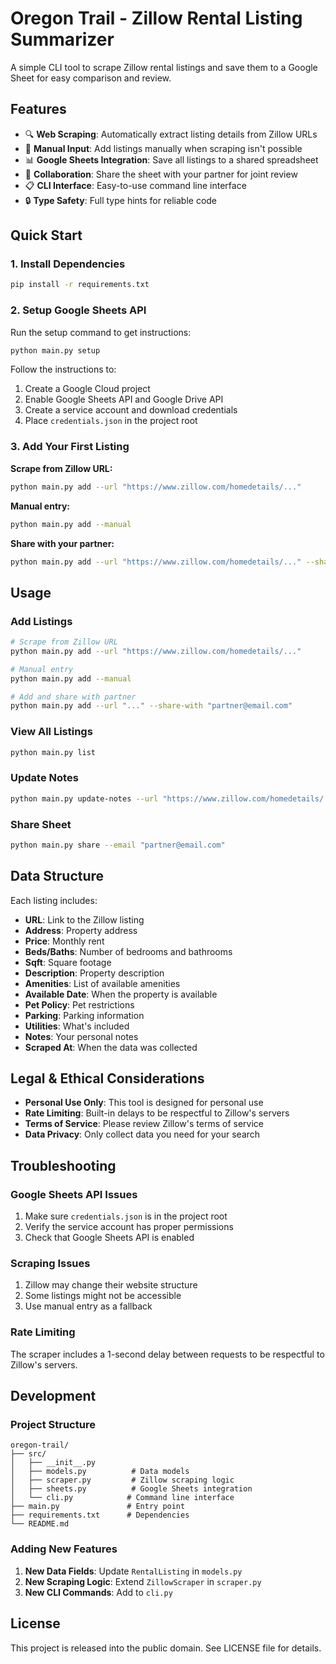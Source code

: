 # Oregon Trail - Zillow Rental Listing Summarizer

A simple CLI tool to scrape Zillow rental listings and save them to a Google Sheet for easy comparison and review.

## Features

- 🔍 **Web Scraping**: Automatically extract listing details from Zillow URLs
- 📝 **Manual Input**: Add listings manually when scraping isn't possible
- 📊 **Google Sheets Integration**: Save all listings to a shared spreadsheet
- 👥 **Collaboration**: Share the sheet with your partner for joint review
- 📋 **CLI Interface**: Easy-to-use command line interface
- 🔒 **Type Safety**: Full type hints for reliable code

## Quick Start

### 1. Install Dependencies

```bash
pip install -r requirements.txt
```

### 2. Setup Google Sheets API

Run the setup command to get instructions:

```bash
python main.py setup
```

Follow the instructions to:

1. Create a Google Cloud project
2. Enable Google Sheets API and Google Drive API
3. Create a service account and download credentials
4. Place `credentials.json` in the project root

### 3. Add Your First Listing

**Scrape from Zillow URL:**

```bash
python main.py add --url "https://www.zillow.com/homedetails/..."
```

**Manual entry:**

```bash
python main.py add --manual
```

**Share with your partner:**

```bash
python main.py add --url "https://www.zillow.com/homedetails/..." --share-with "partner@email.com"
```

## Usage

### Add Listings

```bash
# Scrape from Zillow URL
python main.py add --url "https://www.zillow.com/homedetails/..."

# Manual entry
python main.py add --manual

# Add and share with partner
python main.py add --url "..." --share-with "partner@email.com"
```

### View All Listings

```bash
python main.py list
```

### Update Notes

```bash
python main.py update-notes --url "https://www.zillow.com/homedetails/..." --notes "Great location, but expensive"
```

### Share Sheet

```bash
python main.py share --email "partner@email.com"
```

## Data Structure

Each listing includes:

- **URL**: Link to the Zillow listing
- **Address**: Property address
- **Price**: Monthly rent
- **Beds/Baths**: Number of bedrooms and bathrooms
- **Sqft**: Square footage
- **Description**: Property description
- **Amenities**: List of available amenities
- **Available Date**: When the property is available
- **Pet Policy**: Pet restrictions
- **Parking**: Parking information
- **Utilities**: What's included
- **Notes**: Your personal notes
- **Scraped At**: When the data was collected

## Legal & Ethical Considerations

- **Personal Use Only**: This tool is designed for personal use
- **Rate Limiting**: Built-in delays to be respectful to Zillow's servers
- **Terms of Service**: Please review Zillow's terms of service
- **Data Privacy**: Only collect data you need for your search

## Troubleshooting

### Google Sheets API Issues

1. Make sure `credentials.json` is in the project root
2. Verify the service account has proper permissions
3. Check that Google Sheets API is enabled

### Scraping Issues

1. Zillow may change their website structure
2. Some listings might not be accessible
3. Use manual entry as a fallback

### Rate Limiting

The scraper includes a 1-second delay between requests to be respectful to Zillow's servers.

## Development

### Project Structure

```
oregon-trail/
├── src/
│   ├── __init__.py
│   ├── models.py          # Data models
│   ├── scraper.py         # Zillow scraping logic
│   ├── sheets.py          # Google Sheets integration
│   └── cli.py            # Command line interface
├── main.py               # Entry point
├── requirements.txt      # Dependencies
└── README.md
```

### Adding New Features

1. **New Data Fields**: Update `RentalListing` in `models.py`
2. **New Scraping Logic**: Extend `ZillowScraper` in `scraper.py`
3. **New CLI Commands**: Add to `cli.py`

## License

This project is released into the public domain. See LICENSE file for details.
